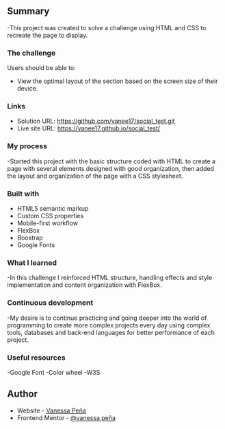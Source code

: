 ## Summary

-This project was created to solve a challenge using HTML and CSS to recreate the page to display.

### The challenge

Users should be able to:

- View the optimal layout of the section based on the screen size of their device.

### Links

- Solution URL: https://github.com/vanee17/social_test.git
- Live site URL: https://vanee17.github.io/social_test/

### My process

-Started this project with the basic structure coded with HTML to create a page with several elements designed with good organization, then added the layout and organization of the page with a CSS stylesheet.

### Built with

- HTML5 semantic markup
- Custom CSS properties
- Mobile-first workflow
- FlexBox
- Boostrap
- Google Fonts

### What I learned

-In this challenge I reinforced HTML structure, handling effects and style implementation and content organization with FlexBox.

### Continuous development

-My desire is to continue practicing and going deeper into the world of programming to create more complex projects every day using complex tools, databases and back-end languages for better performance of each project.

### Useful resources

-Google Font
-Color wheel
-W3S

## Author

- Website - [Vanessa Peña](https://github.com/vanee17)
- Frontend Mentor - [@vanessa peña](https://www.frontendmentor.io/profile/vanee17)